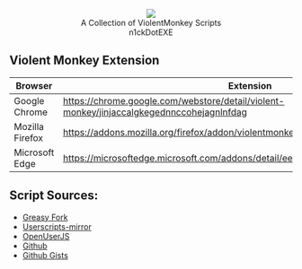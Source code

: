 <p align="center">
<a href="https://violentmonkey.github.io/"><img src="https://github.com/n1ckDotEXE/violentmonkey-scripts/blob/master/img/violentmonkey.png"></a>
<br>
A Collection of ViolentMonkey Scripts
<br>
n1ckDotEXE
</p>

## Violent Monkey Extension
| Browser         | Extension                                                                                 |
| --------------- | ----------------------------------------------------------------------------------------- |
| Google Chrome   | https://chrome.google.com/webstore/detail/violent-monkey/jinjaccalgkegednnccohejagnlnfdag |
| Mozilla Firefox | https://addons.mozilla.org/firefox/addon/violentmonkey/                                   |
| Microsoft Edge  | https://microsoftedge.microsoft.com/addons/detail/eeagobfjdenkkddmbclomhiblgggliao        |

## Script Sources:
* <a href="https://greasyfork.org/en">Greasy Fork</a>
* <a href="https://userscripts-mirror.org/">Userscripts-mirror</a>
* <a href="https://openuserjs.org/">OpenUserJS</a>
* <a href="https://github.com/search?q=%22%3D%3DUserScript%3D%3D%22">Github</a>
* <a href="https://gist.github.com/search?l=JavaScript&o=desc&q=%22%3D%3DUserScript%3D%3D%22&s=updated">Github Gists</a>
